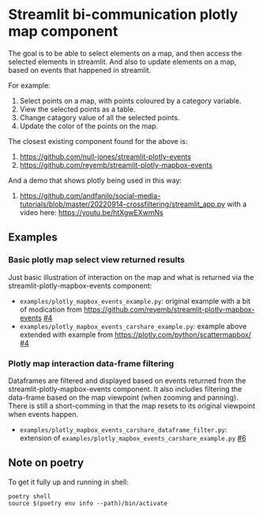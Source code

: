 # Streamlit bi-communication plotly map component

The goal is to be able to select elements on a map, and then access the selected elements in streamlit.
And also to update elements on a map, based on events that happened in streamlit.

For example:

1. Select points on a map, with points coloured by a category variable.
2. View the selected points as a table.
3. Change catagory value of all the selected points.
4. Update the color of the points on the map.

The closest existing component found for the above is:

1. <https://github.com/null-jones/streamlit-plotly-events>
2. <https://github.com/reyemb/streamlit-plotly-mapbox-events>

And a demo that shows plotly being used in this way:

1. <https://github.com/andfanilo/social-media-tutorials/blob/master/20220914-crossfiltering/streamlit_app.py> with a video here: <https://youtu.be/htXgwEXwmNs>

## Examples

### Basic plotly map select view returned results

Just basic illustration of interaction on the map and what is returned via the streamlit-plotly-mapbox-events component:

* `examples/plotly_mapbox_events_example.py`: original example with a bit of modication from <https://github.com/reyemb/streamlit-plotly-mapbox-events> [#4](https://github.com/WasteLabs/streamlit_bi_comms_plotly_map_component/issues/4)
* `examples/plotly_mapbox_events_carshare_example.py`: example above extended with example from <https://plotly.com/python/scattermapbox/> [#4](https://github.com/WasteLabs/streamlit_bi_comms_plotly_map_component/issues/4)

### Plotly map interaction data-frame filtering

Dataframes are filtered and displayed based on events returned from the streamlit-plotly-mapbox-events component.
It also includes filtering the data-frame based on the map viewpoint (when zooming and panning).
There is still a short-comming in that the map resets to its original viewpoint when events happen.

* `examples/plotly_mapbox_events_carshare_dataframe_filter.py`: extension of `examples/plotly_mapbox_events_carshare_example.py` [#6](https://github.com/WasteLabs/streamlit_bi_comms_plotly_map_component/issues/6)

## Note on poetry

To get it fully up and running in shell:

```
poetry shell
source $(poetry env info --path)/bin/activate
```
